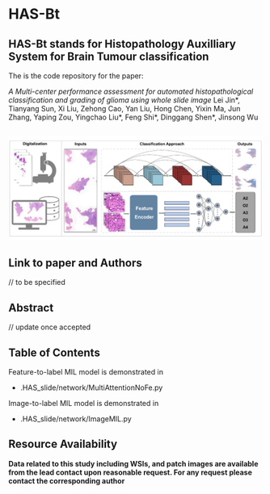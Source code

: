 # HAS-Bt

**HAS-Bt** stands for Histopathology Auxilliary System for Brain Tumour classification 
---
The is the code repository for the paper: 

*A Multi-center performance assessment for automated histopathological classification and grading of glioma using whole slide image*
Lei Jin*, Tianyang Sun, Xi Liu, Zehong Cao, Yan Liu, Hong Chen, Yixin Ma, Jun Zhang, Yaping Zou, Yingchao Liu*, Feng Shi*, Dinggang Shen*, Jinsong Wu

![image](figures/schematic.png)
---

## Link to paper and Authors

// to be specified

## Abstract

// update once accepted

## Table of Contents

Feature-to-label MIL model is demonstrated in 

- .HAS_slide/network/MultiAttentionNoFe.py
  
Image-to-label MIL model is demonstrated in 

- .HAS_slide/network/ImageMIL.py

## Resource Availability

**Data related to this study including WSIs, and patch images are available from the lead contact upon reasonable request. For any request please contact the corresponding author**
